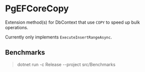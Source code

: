 # PgEFCoreCopy

Extension method(s) for DbContext that use `COPY` to speed up bulk operations.

Currently only implements `ExecuteInsertRangeAsync`.

## Benchmarks

> dotnet run -c Release --project src/Benchmarks

